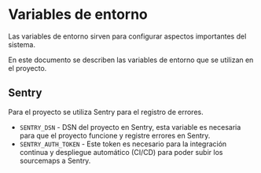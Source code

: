 # Variables de entorno

Las variables de entorno sirven para configurar aspectos importantes del sistema.

En este documento se describen las variables de entorno que se utilizan en el proyecto.

## Sentry

Para el proyecto se utiliza Sentry para el registro de errores.

- `SENTRY_DSN` - DSN del proyecto en Sentry, esta variable es necesaria para que el proyecto funcione y registre errores en Sentry.
- `SENTRY_AUTH_TOKEN` - Este token es necesario para la integración continua y despliegue automático (CI/CD) para poder subir los sourcemaps a Sentry.